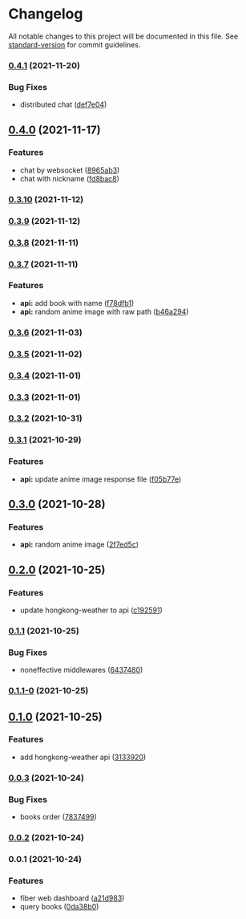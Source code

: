 # Changelog

All notable changes to this project will be documented in this file. See [standard-version](https://github.com/conventional-changelog/standard-version) for commit guidelines.

### [0.4.1](https://github.com/Aysnine/unripe-bison/compare/v0.4.0...v0.4.1) (2021-11-20)


### Bug Fixes

* distributed chat ([def7e04](https://github.com/Aysnine/unripe-bison/commit/def7e04bdda33d87d7a9f9a964140b742bd47447))

## [0.4.0](https://github.com/Aysnine/unripe-bison/compare/v0.3.10...v0.4.0) (2021-11-17)


### Features

* chat by websocket ([8965ab3](https://github.com/Aysnine/unripe-bison/commit/8965ab3eb14c8071cd2e75377a66325161e3006e))
* chat with nickname ([fd8bac8](https://github.com/Aysnine/unripe-bison/commit/fd8bac879a62b83b100cbf7f9150455965e31bf6))

### [0.3.10](https://github.com/Aysnine/unripe-bison/compare/v0.3.9...v0.3.10) (2021-11-12)

### [0.3.9](https://github.com/Aysnine/unripe-bison/compare/v0.3.8...v0.3.9) (2021-11-12)

### [0.3.8](https://github.com/Aysnine/unripe-bison/compare/v0.3.7...v0.3.8) (2021-11-11)

### [0.3.7](https://github.com/Aysnine/unripe-bison/compare/v0.3.6...v0.3.7) (2021-11-11)


### Features

* **api:** add book with name ([f78dfb1](https://github.com/Aysnine/unripe-bison/commit/f78dfb1385f45eb26f14b008f5389023a3a5594e))
* **api:** random anime image with raw path ([b46a294](https://github.com/Aysnine/unripe-bison/commit/b46a2948862792a30c9bef45acf126e8fbd6762c))

### [0.3.6](https://github.com/Aysnine/unripe-bison/compare/v0.3.5...v0.3.6) (2021-11-03)

### [0.3.5](https://github.com/Aysnine/unripe-bison/compare/v0.3.4...v0.3.5) (2021-11-02)

### [0.3.4](https://github.com/Aysnine/unripe-bison/compare/v0.3.3...v0.3.4) (2021-11-01)

### [0.3.3](https://github.com/Aysnine/unripe-bison/compare/v0.3.2...v0.3.3) (2021-11-01)

### [0.3.2](https://github.com/Aysnine/unripe-bison/compare/v0.3.1...v0.3.2) (2021-10-31)

### [0.3.1](https://github.com/Aysnine/unripe-bison/compare/v0.3.0...v0.3.1) (2021-10-29)


### Features

* **api:** update anime image response file ([f05b77e](https://github.com/Aysnine/unripe-bison/commit/f05b77ebfaacdc9a76135f5d935bd3f68a7a3e42))

## [0.3.0](https://github.com/Aysnine/unripe-bison/compare/v0.2.0...v0.3.0) (2021-10-28)


### Features

* **api:**  random anime image ([2f7ed5c](https://github.com/Aysnine/unripe-bison/commit/2f7ed5c26cd41f91537dfb1be36d2c7ff80d8879))

## [0.2.0](https://github.com/Aysnine/unripe-bison/compare/v0.1.1...v0.2.0) (2021-10-25)


### Features

* update hongkong-weather to api ([c192591](https://github.com/Aysnine/unripe-bison/commit/c19259164e8fbea728d14d753a84a17cc34d4b97))

### [0.1.1](https://github.com/Aysnine/unripe-bison/compare/v0.1.1-0...v0.1.1) (2021-10-25)


### Bug Fixes

* noneffective middlewares ([6437480](https://github.com/Aysnine/unripe-bison/commit/6437480188bfc40ce11a6a313a58055c9fdcb214))

### [0.1.1-0](https://github.com/Aysnine/unripe-bison/compare/v0.1.0...v0.1.1-0) (2021-10-25)

## [0.1.0](https://github.com/Aysnine/unripe-bison/compare/v0.0.3...v0.1.0) (2021-10-25)


### Features

* add hongkong-weather api ([3133920](https://github.com/Aysnine/unripe-bison/commit/3133920f48f9ccd876eab05c5039759ba049f755))

### [0.0.3](https://github.com/Aysnine/unripe-bison/compare/v0.0.2...v0.0.3) (2021-10-24)


### Bug Fixes

* books order ([7837499](https://github.com/Aysnine/unripe-bison/commit/783749989757c9e088ca0bd4bb89b8d012abe0f8))

### [0.0.2](https://github.com/Aysnine/unripe-bison/compare/v0.0.1...v0.0.2) (2021-10-24)

### 0.0.1 (2021-10-24)


### Features

* fiber web dashboard ([a21d983](https://github.com/Aysnine/unripe-bison/commit/a21d98367bfeb0c5fabcf0cc3b762e778e998f5e))
* query books ([0da38b0](https://github.com/Aysnine/unripe-bison/commit/0da38b0ae32547c9533f974bf3a81fb0a4f82be2))
